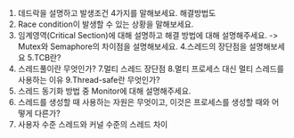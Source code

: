 1. 데드락을 설명하고 발생조건 4가지를 말해보세요. 해결방법도
2. Race condition이 발생할 수 있는 상황을 말해보세요.
3. 임계영역(Critical Section)에 대해 설명하고 해결 방법에 대해 설명해주세요.
  -> Mutex와 Semaphore의 차이점을 설명해보세요.
4.스레드의 장단점을 설명해보세요
5.TCB란?
6. 스레드풀이란 무엇인가?
7.멀티 스레드 장단점
8.멀티 프로세스 대신 멀티 스레드를 사용하는 이유
9.Thread-safe란 무엇인가?
10. 스레드 동기화 방법 중 Monitor에 대해 설명해주세요.
11. 스레드를 생성할 때 사용하는 자원은 무엇이고, 이것은 프로세스를 생성할 때와 어떻게 다른가?
12. 사용자 수준 스레드와 커널 수준의 스레드 차이
